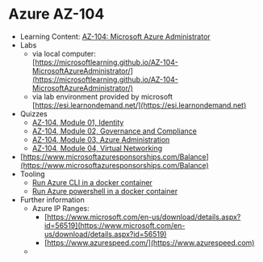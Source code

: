 # Azure AZ-104

* Learning Content: [AZ-104: Microsoft Azure Administrator ](https://aka.ms/MOC\_AZ-104T00?wt.mc\_id=esi\_m2l\_content\_wwl)
* Labs
  * via local computer:\
    [https://microsoftlearning.github.io/AZ-104-MicrosoftAzureAdministrator/](https://microsoftlearning.github.io/AZ-104-MicrosoftAzureAdministrator/)
  * via lab environment provided by microsoft\
    [https://esi.learnondemand.net/](https://esi.learnondemand.net)
* Quizzes
  * [AZ-104, Module 01, Identity](https://forms.office.com/r/8kQHTD0y16)
  * [AZ-104, Module 02, Governance and Compliance](https://forms.office.com/pages/responsepage.aspx?id=CBY2UCOqTUmiMy\_RTWoD9GxBUjOL5r9GkBfxtOnniKFUN1RNNlVMM0lIN1hXU1U2QjBKMklTRUdZNi4u)
  * [AZ-104, Module 03, Azure Administration](https://forms.office.com/r/x3ZWEECfyB)
  * [AZ-104, Module 04, Virtual Networking](https://forms.office.com/r/Q5NUiXwwYR)
* [https://www.microsoftazuresponsorships.com/Balance](https://www.microsoftazuresponsorships.com/Balance)
* Tooling
  * [Run Azure CLI in a docker container](https://docs.microsoft.com/en-us/cli/azure/run-azure-cli-docker)
  * [Run Azure powershell in a docker container](https://docs.microsoft.com/de-de/powershell/azure/azureps-in-docker)
* Further information
  * Azure IP Ranges:&#x20;
    * [https://www.microsoft.com/en-us/download/details.aspx?id=56519](https://www.microsoft.com/en-us/download/details.aspx?id=56519)
    * [https://www.azurespeed.com/](https://www.azurespeed.com)
  *



